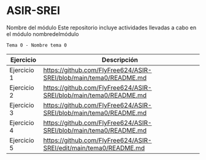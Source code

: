 # ASIR-SREI
Nombre del módulo
Este repositorio incluye actividades llevadas a cabo en el módulo nombredelmódulo


    Tema 0 - Nombre tema 0
  
| Ejercicio   | Descripción   |
| ----------- | ------------- |
| Ejercicio 1 |       https://github.com/FlyFree624/ASIR-SREI/blob/main/tema0/README.md        |
| Ejercicio 2 |      https://github.com/FlyFree624/ASIR-SREI/blob/main/tema0/README.md         |
| Ejercicio 3 |    https://github.com/FlyFree624/ASIR-SREI/blob/main/tema0/README.md           |
| Ejercicio 4 |   https://github.com/FlyFree624/ASIR-SREI/blob/main/tema0/README.md            |
| Ejercicio 5 | https://github.com/FlyFree624/ASIR-SREI/edit/main/tema0/README.md          |


